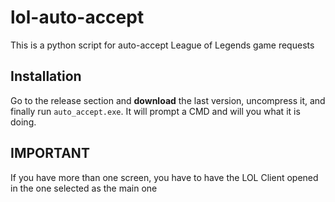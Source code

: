 # lol-auto-accept
This is a python script for auto-accept League of Legends game requests

## Installation
Go to the release section and **download** the last version, uncompress it, and finally run ```auto_accept.exe```. It will prompt a CMD and will you what it is doing.

## IMPORTANT
If you have more than one screen, you have to have the LOL Client opened in the one selected as the main one
